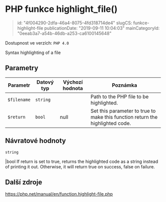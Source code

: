 PHP funkce highlight_file()
===========================

> id: "4f004290-2dfa-46a4-8075-4fd318714de4"
> slugCS: funkce-highlight-file
> publicationDate: "2019-09-11 10:04:03"
> mainCategoryId: "0eeab3a7-a54b-46db-a253-ca6100145648"

Dostupnost ve verzích: `PHP 4.0`

Syntax highlighting of a file


Parametry
--------------

| Parametr | Datový typ | Výchozí hodnota | Poznámka |
|-----|-----|-----|-----|
| `$filename` | `string` |  | Path to the PHP file to be highlighted. |
| `$return` | `bool` | null | Set this parameter to true to make this function return the highlighted code. |


Návratové hodnoty
----------------

`string`

|bool If return is set to true, returns the highlighted
code as a string instead of printing it out. Otherwise, it will return
true on success, false on failure.

Další zdroje
------------

https://php.net/manual/en/function.highlight-file.php
